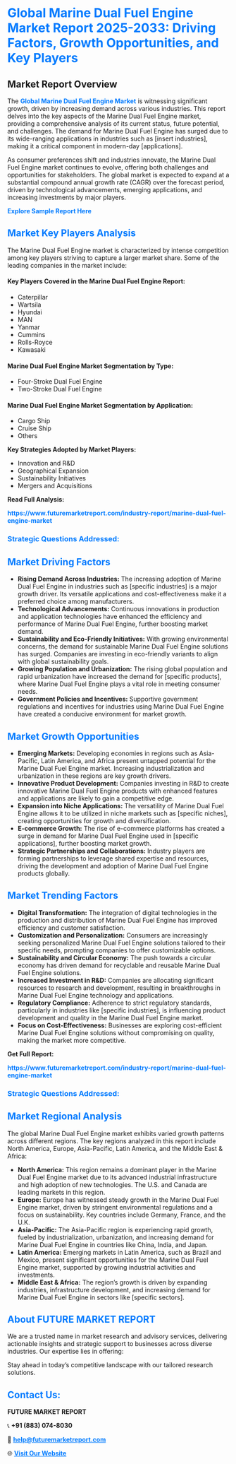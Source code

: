 <h1 style="color: #007BFF;">Global Marine Dual Fuel Engine Market Report 2025-2033: Driving Factors, Growth Opportunities, and Key Players</h1>

<section id="overview">
<h2>Market Report Overview</h2>
<p>The <a href="https://www.futuremarketreport.com/industry-report/marine-dual-fuel-engine-market" style="color: #007BFF; text-decoration: none;"><strong>Global Marine Dual Fuel Engine Market</strong></a> is witnessing significant growth, driven by increasing demand across various industries. This report delves into the key aspects of the Marine Dual Fuel Engine market, providing a comprehensive analysis of its current status, future potential, and challenges. The demand for Marine Dual Fuel Engine has surged due to its wide-ranging applications in industries such as [insert industries], making it a critical component in modern-day [applications].</p>
<p>As consumer preferences shift and industries innovate, the Marine Dual Fuel Engine market continues to evolve, offering both challenges and opportunities for stakeholders. The global market is expected to expand at a substantial compound annual growth rate (CAGR) over the forecast period, driven by technological advancements, emerging applications, and increasing investments by major players.</p>
</section>

<section id="overview">
<p><a href="https://www.futuremarketreport.com/request-sample/reportId=44063" style="color: #007BFF; text-decoration: none;"><strong>Explore Sample Report Here</strong></a></p>
</section>

<section id="key-players">
<h2 style="color: #007BFF;">Market Key Players Analysis</h2>
<p>The Marine Dual Fuel Engine market is characterized by intense competition among key players striving to capture a larger market share. Some of the leading companies in the market include:</p>
<h4>Key Players Covered in the Marine Dual Fuel Engine Report:</h4>
<ul><li>Caterpillar</li><li>Wartsila</li><li>Hyundai</li><li>MAN</li><li>Yanmar</li><li>Cummins</li><li>Rolls-Royce</li><li>Kawasaki</li></ul>
<h4>Marine Dual Fuel Engine Market Segmentation by Type:</h4>
<ul><li>Four-Stroke Dual Fuel Engine</li><li>Two-Stroke Dual Fuel Engine</li></ul>

<h4>Marine Dual Fuel Engine Market Segmentation by Application:</h4>
<ul><li>Cargo Ship</li><li>Cruise Ship</li><li>Others</li></ul>
<p><strong>Key Strategies Adopted by Market Players:</strong></p>
<ul>
<li>Innovation and R&D</li>
<li>Geographical Expansion</li>
<li>Sustainability Initiatives</li>
<li>Mergers and Acquisitions</li>
</ul>
</section>

<section>
<p><strong>Read Full Analysis: </strong></p><a href="https://www.futuremarketreport.com/industry-report/marine-dual-fuel-engine-market" style="color: #007BFF; text-decoration: none;"><strong>https://www.futuremarketreport.com/industry-report/marine-dual-fuel-engine-market</strong></a>
<h3 style="color: #007BFF;">Strategic Questions Addressed:</h3>
</section>

<section id="driving-factors">
<h2 style="color: #007BFF;">Market Driving Factors</h2>
<ul>
<li><strong>Rising Demand Across Industries:</strong> The increasing adoption of Marine Dual Fuel Engine in industries such as [specific industries] is a major growth driver. Its versatile applications and cost-effectiveness make it a preferred choice among manufacturers.</li>
<li><strong>Technological Advancements:</strong> Continuous innovations in production and application technologies have enhanced the efficiency and performance of Marine Dual Fuel Engine, further boosting market demand.</li>
<li><strong>Sustainability and Eco-Friendly Initiatives:</strong> With growing environmental concerns, the demand for sustainable Marine Dual Fuel Engine solutions has surged. Companies are investing in eco-friendly variants to align with global sustainability goals.</li>
<li><strong>Growing Population and Urbanization:</strong> The rising global population and rapid urbanization have increased the demand for [specific products], where Marine Dual Fuel Engine plays a vital role in meeting consumer needs.</li>
<li><strong>Government Policies and Incentives:</strong> Supportive government regulations and incentives for industries using Marine Dual Fuel Engine have created a conducive environment for market growth.</li>
</ul>
</section>

<section id="growth-opportunities">
<h2 style="color: #007BFF;">Market Growth Opportunities</h2>
<ul>
<li><strong>Emerging Markets:</strong> Developing economies in regions such as Asia-Pacific, Latin America, and Africa present untapped potential for the Marine Dual Fuel Engine market. Increasing industrialization and urbanization in these regions are key growth drivers.</li>
<li><strong>Innovative Product Development:</strong> Companies investing in R&D to create innovative Marine Dual Fuel Engine products with enhanced features and applications are likely to gain a competitive edge.</li>
<li><strong>Expansion into Niche Applications:</strong> The versatility of Marine Dual Fuel Engine allows it to be utilized in niche markets such as [specific niches], creating opportunities for growth and diversification.</li>
<li><strong>E-commerce Growth:</strong> The rise of e-commerce platforms has created a surge in demand for Marine Dual Fuel Engine used in [specific applications], further boosting market growth.</li>
<li><strong>Strategic Partnerships and Collaborations:</strong> Industry players are forming partnerships to leverage shared expertise and resources, driving the development and adoption of Marine Dual Fuel Engine products globally.</li>
</ul>
</section>

<section id="trending-factors">
<h2 style="color: #007BFF;">Market Trending Factors</h2>
<ul>
<li><strong>Digital Transformation:</strong> The integration of digital technologies in the production and distribution of Marine Dual Fuel Engine has improved efficiency and customer satisfaction.</li>
<li><strong>Customization and Personalization:</strong> Consumers are increasingly seeking personalized Marine Dual Fuel Engine solutions tailored to their specific needs, prompting companies to offer customizable options.</li>
<li><strong>Sustainability and Circular Economy:</strong> The push towards a circular economy has driven demand for recyclable and reusable Marine Dual Fuel Engine solutions.</li>
<li><strong>Increased Investment in R&D:</strong> Companies are allocating significant resources to research and development, resulting in breakthroughs in Marine Dual Fuel Engine technology and applications.</li>
<li><strong>Regulatory Compliance:</strong> Adherence to strict regulatory standards, particularly in industries like [specific industries], is influencing product development and quality in the Marine Dual Fuel Engine market.</li>
<li><strong>Focus on Cost-Effectiveness:</strong> Businesses are exploring cost-efficient Marine Dual Fuel Engine solutions without compromising on quality, making the market more competitive.</li>
</ul>
</section>

<section>
<p><strong>Get Full Report: </strong></p><a href="https://www.futuremarketreport.com/industry-report/marine-dual-fuel-engine-market" style="color: #007BFF; text-decoration: none;"><strong>https://www.futuremarketreport.com/industry-report/marine-dual-fuel-engine-market</strong></a>
<h3 style="color: #007BFF;">Strategic Questions Addressed:</h3>
</section>


<section id="regional-analysis">
<h2 style="color: #007BFF;">Market Regional Analysis</h2>
<p>The global Marine Dual Fuel Engine market exhibits varied growth patterns across different regions. The key regions analyzed in this report include North America, Europe, Asia-Pacific, Latin America, and the Middle East & Africa:</p>
<ul>
<li><strong>North America:</strong> This region remains a dominant player in the Marine Dual Fuel Engine market due to its advanced industrial infrastructure and high adoption of new technologies. The U.S. and Canada are leading markets in this region.</li>
<li><strong>Europe:</strong> Europe has witnessed steady growth in the Marine Dual Fuel Engine market, driven by stringent environmental regulations and a focus on sustainability. Key countries include Germany, France, and the U.K.</li>
<li><strong>Asia-Pacific:</strong> The Asia-Pacific region is experiencing rapid growth, fueled by industrialization, urbanization, and increasing demand for Marine Dual Fuel Engine in countries like China, India, and Japan.</li>
<li><strong>Latin America:</strong> Emerging markets in Latin America, such as Brazil and Mexico, present significant opportunities for the Marine Dual Fuel Engine market, supported by growing industrial activities and investments.</li>
<li><strong>Middle East & Africa:</strong> The region’s growth is driven by expanding industries, infrastructure development, and increasing demand for Marine Dual Fuel Engine in sectors like [specific sectors].</li>
</ul>
</section>

<footer>
<h2 style="color: #007BFF;">About FUTURE MARKET REPORT</h2>
<p>We are a trusted name in market research and advisory services, delivering actionable insights and strategic support to businesses across diverse industries. Our expertise lies in offering:</p>

<p>Stay ahead in today’s competitive landscape with our tailored research solutions.</p>

<h2 style="color: #007BFF;">Contact Us:</h2>
<p><strong>FUTURE MARKET REPORT</strong></p>
<p>📞 <strong>+91 (883) 074-8030</strong></p>
<p>📧 <strong><a href="mailto:help@futuremarketreport.com" style="color: #007BFF;">help@futuremarketreport.com</a></strong></p>
<p>🌐 <strong><a href="https://www.futuremarketreport.com/" style="color: #007BFF;">Visit Our Website</a></strong></p>
</footer>